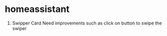 # homeassistant

1. Swipper Card
    Need improvements such as click on button to  swipe the swiper
